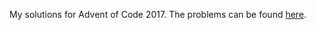 My solutions for Advent of Code 2017. The problems can be found [here](http://adventofcode.com/2017).
